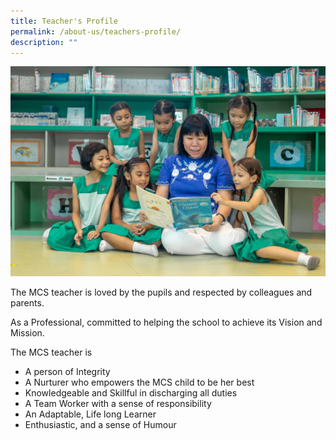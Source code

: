 ```yaml
---
title: Teacher's Profile
permalink: /about-us/teachers-profile/
description: ""
---
```

![](/images/New%20Photos/Frontage%20for%20Website%20(6).jpg)

<p>The MCS teacher is loved by the pupils and respected by colleagues and parents.</p>
<p>As a Professional, committed to helping the school to achieve its Vision and Mission.</p>
<p>The MCS teacher is</p>
<ul>
<li>A person of Integrity</li>
<li>A Nurturer who empowers the MCS child to be her best</li>
<li>Knowledgeable and Skillful in discharging all duties</li>
<li>A Team Worker with a sense of responsibility</li>
<li>An Adaptable, Life long Learner</li>
<li>Enthusiastic, and a sense of Humour</li>
</ul>